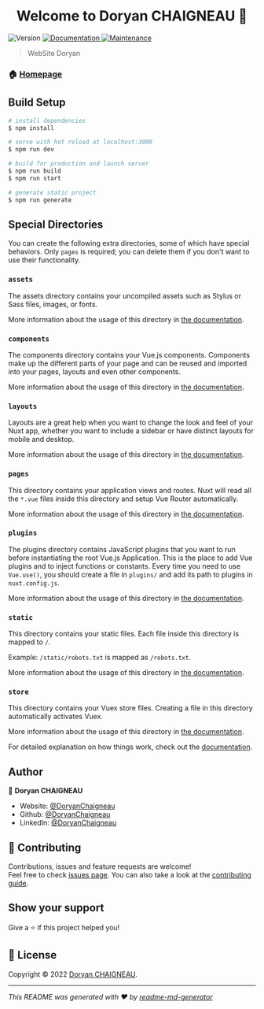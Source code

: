 <h1 align="center">Welcome to Doryan CHAIGNEAU 👋</h1>
<p>
  <img alt="Version" src="https://img.shields.io/badge/version-1.0.0-blue.svg?cacheSeconds=2592000" />
  <a href="https://github.com/ChaigneauDoryan/doryanchaigneau.fr#readme" target="_blank">
    <img alt="Documentation" src="https://img.shields.io/badge/documentation-yes-brightgreen.svg" />
  </a>
  <a href="https://github.com/ChaigneauDoryan/doryanchaigneau.fr/graphs/commit-activity" target="_blank">
    <img alt="Maintenance" src="https://img.shields.io/badge/Maintained%3F-yes-green.svg" />
  </a>
</p>

> WebSite Doryan

### 🏠 [Homepage](https://github.com/ChaigneauDoryan/doryanchaigneau.fr#readme)

## Build Setup

```bash
# install dependencies
$ npm install

# serve with hot reload at localhost:3000
$ npm run dev

# build for production and launch server
$ npm run build
$ npm run start

# generate static project
$ npm run generate
```

## Special Directories

You can create the following extra directories, some of which have special behaviors. Only `pages` is required; you can delete them if you don't want to use their functionality.

### `assets`

The assets directory contains your uncompiled assets such as Stylus or Sass files, images, or fonts.

More information about the usage of this directory in [the documentation](https://nuxtjs.org/docs/2.x/directory-structure/assets).

### `components`

The components directory contains your Vue.js components. Components make up the different parts of your page and can be reused and imported into your pages, layouts and even other components.

More information about the usage of this directory in [the documentation](https://nuxtjs.org/docs/2.x/directory-structure/components).

### `layouts`

Layouts are a great help when you want to change the look and feel of your Nuxt app, whether you want to include a sidebar or have distinct layouts for mobile and desktop.

More information about the usage of this directory in [the documentation](https://nuxtjs.org/docs/2.x/directory-structure/layouts).


### `pages`

This directory contains your application views and routes. Nuxt will read all the `*.vue` files inside this directory and setup Vue Router automatically.

More information about the usage of this directory in [the documentation](https://nuxtjs.org/docs/2.x/get-started/routing).

### `plugins`

The plugins directory contains JavaScript plugins that you want to run before instantiating the root Vue.js Application. This is the place to add Vue plugins and to inject functions or constants. Every time you need to use `Vue.use()`, you should create a file in `plugins/` and add its path to plugins in `nuxt.config.js`.

More information about the usage of this directory in [the documentation](https://nuxtjs.org/docs/2.x/directory-structure/plugins).

### `static`

This directory contains your static files. Each file inside this directory is mapped to `/`.

Example: `/static/robots.txt` is mapped as `/robots.txt`.

More information about the usage of this directory in [the documentation](https://nuxtjs.org/docs/2.x/directory-structure/static).

### `store`

This directory contains your Vuex store files. Creating a file in this directory automatically activates Vuex.

More information about the usage of this directory in [the documentation](https://nuxtjs.org/docs/2.x/directory-structure/store).

For detailed explanation on how things work, check out the [documentation](https://nuxtjs.org).

## Author

👤 **Doryan CHAIGNEAU**

* Website: [@DoryanChaigneau](http://doryanchaigneau.fr/)
* Github: [@DoryanChaigneau](https://github.com/ChaigneauDoryan)
* LinkedIn: [@DoryanChaigneau](https://www.linkedin.com/in/doryan-chaigneau-523b8019b/)

## 🤝 Contributing

Contributions, issues and feature requests are welcome!<br />Feel free to check [issues page](https://github.com/ChaigneauDoryan/doryanchaigneau.fr/issues). You can also take a look at the [contributing guide](https://github.com/ChaigneauDoryan/doryanchaigneau.fr/blob/master/CONTRIBUTING.md).

## Show your support

Give a ⭐️ if this project helped you!

## 📝 License

Copyright © 2022 [Doryan CHAIGNEAU](https://github.com/ChaigneauDoryan).<br />

***
_This README was generated with ❤️ by [readme-md-generator](https://github.com/kefranabg/readme-md-generator)_
